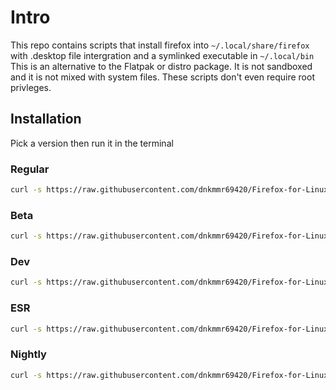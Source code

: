 # Intro

This repo contains scripts that install firefox into `~/.local/share/firefox` with .desktop file intergration and a symlinked executable in `~/.local/bin` This is an alternative to the Flatpak or distro package. It is not sandboxed and it is not mixed with system files. These scripts don't even require root privleges.

## Installation

Pick a version then run it in the terminal

### Regular

```bash
curl -s https://raw.githubusercontent.com/dnkmmr69420/Firefox-for-Linux-scripts/main/firefox | sh
```

### Beta

```bash
curl -s https://raw.githubusercontent.com/dnkmmr69420/Firefox-for-Linux-scripts/main/firefox-beta | sh
```

### Dev

```bash
curl -s https://raw.githubusercontent.com/dnkmmr69420/Firefox-for-Linux-scripts/main/firefox-dev | sh
```

### ESR

```bash
curl -s https://raw.githubusercontent.com/dnkmmr69420/Firefox-for-Linux-scripts/main/firefox-esr | sh
```

### Nightly

```bash
curl -s https://raw.githubusercontent.com/dnkmmr69420/Firefox-for-Linux-scripts/main/firefox-nightly | bash
```
